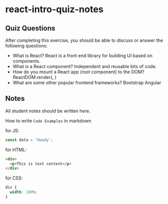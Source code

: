 # react-intro-quiz-notes

## Quiz Questions

After completing this exercise, you should be able to discuss or answer the following questions:

- What is React?
  React is a front end library for building UI based on components.
- What is a React component?
  Independent and reusable bits of code.
- How do you mount a React app (root component) to the DOM?
  ReactDOM.render(<App />, )
- What are some other popular frontend frameworks?
  Bootstrap
  Angular

## Notes

All student notes should be written here.

How to write `Code Examples` in markdown

for JS:

```javascript
const data = 'Howdy';
```

for HTML:

```html
<div>
  <p>This is text content</p>
</div>
```

for CSS:

```css
div {
  width: 100%;
}
```
